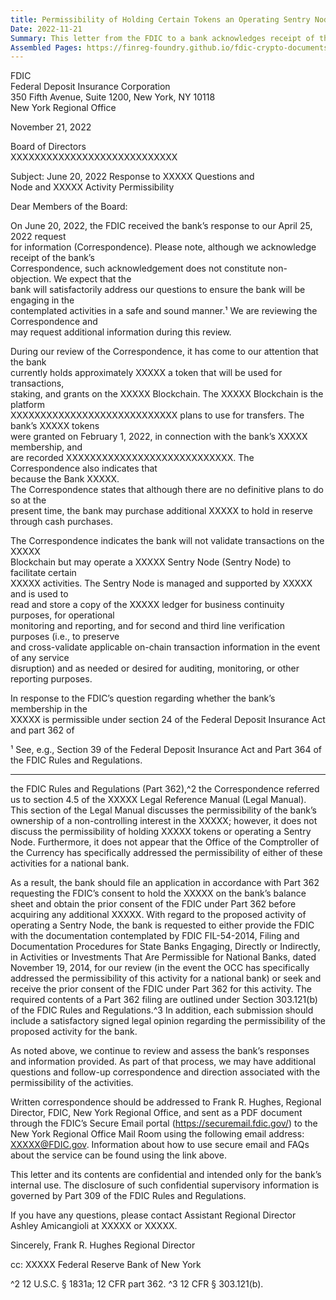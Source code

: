 ```yaml
---
title: Permissibility of Holding Certain Tokens an Operating Sentry Node
Date: 2022-11-21
Summary: This letter from the FDIC to a bank acknowledges receipt of the bank's June 20, 2022 response to the FDIC's April 25, 2022 information request, but notes that acknowledgment does not constitute non-objection. The FDIC identifies that the bank holds tokens used for transactions on a blockchain and may operate a Sentry Node to facilitate certain activities. The FDIC determines that the bank should file an application under Part 362 of FDIC Rules and Regulations requesting consent to hold these tokens on its balance sheet and obtain prior consent before acquiring additional tokens. Regarding the Sentry Node operation, the bank must either provide documentation per FDIC FIL-54-2014 or seek prior consent under Part 362. The letter references Section 24 of the Federal Deposit Insurance Act, Part 362 of FDIC Rules and Regulations, and Section 303.121(b) regarding required filing contents. (AI-generated)
Assembled Pages: https://finreg-foundry.github.io/fdic-crypto-documents//assets/assembled_pages/pause_letter_2022-11-21.pdf
---
```

FDIC  
Federal Deposit Insurance Corporation  
350 Fifth Avenue, Suite 1200, New York, NY 10118  
New York Regional Office  

November 21, 2022  

Board of Directors  
XXXXXXXXXXXXXXXXXXXXXXXXXXXX  

Subject: June 20, 2022 Response to XXXXX Questions and  
Node and XXXXX Activity Permissibility  

Dear Members of the Board:  

On June 20, 2022, the FDIC received the bank’s response to our April 25, 2022 request  
for information (Correspondence). Please note, although we acknowledge receipt of the bank’s  
Correspondence, such acknowledgement does not constitute non-objection. We expect that the  
bank will satisfactorily address our questions to ensure the bank will be engaging in the  
contemplated activities in a safe and sound manner.¹ We are reviewing the Correspondence and  
may request additional information during this review.  

During our review of the Correspondence, it has come to our attention that the bank  
currently holds approximately XXXXX a token that will be used for transactions,  
staking, and grants on the XXXXX Blockchain. The XXXXX Blockchain is the platform  
XXXXXXXXXXXXXXXXXXXXXXXXXXXX plans to use for transfers. The bank’s XXXXX tokens  
were granted on February 1, 2022, in connection with the bank’s XXXXX membership, and  
are recorded XXXXXXXXXXXXXXXXXXXXXXXXXXXX. The Correspondence also indicates that  
because the Bank XXXXX.  
The Correspondence states that although there are no definitive plans to do so at the  
present time, the bank may purchase additional XXXXX to hold in reserve through cash purchases.  

The Correspondence indicates the bank will not validate transactions on the XXXXX  
Blockchain but may operate a XXXXX Sentry Node (Sentry Node) to facilitate certain  
XXXXX activities. The Sentry Node is managed and supported by XXXXX and is used to  
read and store a copy of the XXXXX ledger for business continuity purposes, for operational  
monitoring and reporting, and for second and third line verification purposes (i.e., to preserve  
and cross-validate applicable on-chain transaction information in the event of any service  
disruption) and as needed or desired for auditing, monitoring, or other reporting purposes.  

In response to the FDIC’s question regarding whether the bank’s membership in the  
XXXXX is permissible under section 24 of the Federal Deposit Insurance Act and part 362 of  

¹ See, e.g., Section 39 of the Federal Deposit Insurance Act and Part 364 of the FDIC Rules and Regulations.

---

the FDIC Rules and Regulations (Part 362),^2 the Correspondence referred us to section 4.5 of the XXXXX Legal Reference Manual (Legal Manual). This section of the Legal Manual discusses the permissibility of the bank’s ownership of a non-controlling interest in the XXXXX; however, it does not discuss the permissibility of holding XXXXX tokens or operating a Sentry Node. Furthermore, it does not appear that the Office of the Comptroller of the Currency has specifically addressed the permissibility of either of these activities for a national bank.

As a result, the bank should file an application in accordance with Part 362 requesting the FDIC’s consent to hold the XXXXX on the bank’s balance sheet and obtain the prior consent of the FDIC under Part 362 before acquiring any additional XXXXX. With regard to the proposed activity of operating a Sentry Node, the bank is requested to either provide the FDIC with the documentation contemplated by FDIC FIL-54-2014, Filing and Documentation Procedures for State Banks Engaging, Directly or Indirectly, in Activities or Investments That Are Permissible for National Banks, dated November 19, 2014, for our review (in the event the OCC has specifically addressed the permissibility of this activity for a national bank) or seek and receive the prior consent of the FDIC under Part 362 for this activity. The required contents of a Part 362 filing are outlined under Section 303.121(b) of the FDIC Rules and Regulations.^3 In addition, each submission should include a satisfactory signed legal opinion regarding the permissibility of the proposed activity for the bank.

As noted above, we continue to review and assess the bank’s responses and information provided. As part of that process, we may have additional questions and follow-up correspondence and direction associated with the permissibility of the activities.

Written correspondence should be addressed to Frank R. Hughes, Regional Director, FDIC, New York Regional Office, and sent as a PDF document through the FDIC’s Secure Email portal (https://securemail.fdic.gov/) to the New York Regional Office Mail Room using the following email address: XXXXX@FDIC.gov. Information about how to use secure email and FAQs about the service can be found using the link above.

This letter and its contents are confidential and intended only for the bank’s internal use. The disclosure of such confidential supervisory information is governed by Part 309 of the FDIC Rules and Regulations.

If you have any questions, please contact Assistant Regional Director Ashley Amicangioli at XXXXX or XXXXX.

Sincerely,
Frank R. Hughes
Regional Director

cc: XXXXX
    Federal Reserve Bank of New York

^2 12 U.S.C. § 1831a; 12 CFR part 362.
^3 12 CFR § 303.121(b).